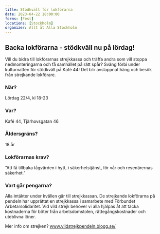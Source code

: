```yaml
---
title: Stödkväll för lokförarna
date: 2023-04-22 18:00:00
forms: [Fest]
locations: [Stockholm]
organizer: Allt åt Alla Stockholm
---
```

## Backa lokförarna - stödkväll nu på lördag!

Vill du bidra till lokförarnas strejkkassa och träffa andra som vill stoppa nedmonteringarna och få samhället på rätt spår? Sväng förbi under kulturnatten för stödkväll på Kafé 44! Det blir avslappnat häng och besök från strejkande lokförare.

### När?
Lördag 22/4, kl 18-23

### Var?
Kafé 44, Tjärhovsgatan 46

### Åldersgräns?
18 år

### Lokförarnas krav?
“Att få tillbaka tågvärden i hytt, i säkerhetstjänst, för vår och resenärernas säkerhet.”

### Vart går pengarna?

Alla intäkter under kvällen går till strejkkassan. De strejkande lokförarna på pendeln har upprättat en strejkkassa i samarbete med Förbundet Arbetarsolidaritet. Vid vild strejk behöver vi alla hjälpas åt att täcka kostnaderna för böter från arbetsdomstolen, rättegångskostnader och uteblivna löner.

Mer info om strejken?
www.vildstrejkpendeln.blogg.se/